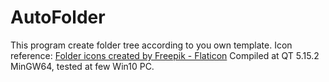 # AutoFolder
This program create folder tree according to you own template. 
Icon reference: <a href="https://www.flaticon.com/free-icons/folder" title="folder icons">Folder icons created by Freepik - Flaticon</a>
Compiled at QT 5.15.2 MinGW64, tested at few Win10 PC.
